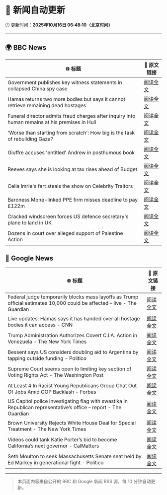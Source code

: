 # 🧠 新闻自动更新

🕒 更新时间：**2025年10月16日 06:48:10（北京时间）**

---

## 🌍 BBC News

| 🌐 标题 | 🔗 原文链接 |
|--------|-------------|
| Government publishes key witness statements in collapsed China spy case | [阅读全文](https://www.bbc.com/news/articles/c0ex172rxwzo?at_medium=RSS&at_campaign=rss) |
| Hamas returns two more bodies but says it cannot retrieve remaining dead hostages | [阅读全文](https://www.bbc.com/news/articles/c3w9py9940go?at_medium=RSS&at_campaign=rss) |
| Funeral director admits fraud charges after inquiry into human remains at his premises in Hull | [阅读全文](https://www.bbc.com/news/articles/cwyplw17897o?at_medium=RSS&at_campaign=rss) |
| 'Worse than starting from scratch': How big is the task of rebuilding Gaza? | [阅读全文](https://www.bbc.com/news/articles/cr5e4ee9r13o?at_medium=RSS&at_campaign=rss) |
| Giuffre accuses 'entitled' Andrew in posthumous book | [阅读全文](https://www.bbc.com/news/articles/c0kpjyjyrlno?at_medium=RSS&at_campaign=rss) |
| Reeves says she is looking at tax rises ahead of Budget | [阅读全文](https://www.bbc.com/news/articles/c2drpzxpkp3o?at_medium=RSS&at_campaign=rss) |
| Celia Imrie's fart steals the show on Celebrity Traitors | [阅读全文](https://www.bbc.com/news/articles/c4gpr5j3kgdo?at_medium=RSS&at_campaign=rss) |
| Baroness Mone-linked PPE firm misses deadline to pay £122m | [阅读全文](https://www.bbc.com/news/articles/c629rdgyzl5o?at_medium=RSS&at_campaign=rss) |
| Cracked windscreen forces US defence secretary's plane to land in UK | [阅读全文](https://www.bbc.com/news/articles/cd67qe0255vo?at_medium=RSS&at_campaign=rss) |
| Dozens in court over alleged support of Palestine Action | [阅读全文](https://www.bbc.com/news/articles/c051g2q5651o?at_medium=RSS&at_campaign=rss) |

## 📰 Google News

| 🌐 标题 | 🔗 原文链接 |
|--------|-------------|
| Federal judge temporarily blocks mass layoffs as Trump official estimates 10,000 could be affected – live - The Guardian | [阅读全文](https://news.google.com/rss/articles/CBMi-gFBVV95cUxNYlQ0M2lCOFpxeFljMWVTUVNpMUJlYThhRWxNZTBBbkp6SUhVTDk4R3NiTG5mdnRwN3JrbzRqdUNUOHVUUi1xUUtjNmZtRU1uV3U5dVJ1aXRWRlRtdjlwSkRBWEdSYi1QY1pIT0o2SlAxdDhjdHV6QzZydkJTYmdXOTZhMGRCUHlJSi03MFR6cWE3WEVMem9LRWxPaVpZaHlDbkcyLVk1SW95NEFQOG5SZnlYNTdoRGVYVUVkX00yd0VERDNJeUsyRWhmdFdOdWpHZkZUTnlROF9ramFodVBYcGlZeS1SSEd6S2FfdTVTUGhoRlBGOVRYU0Rn?oc=5) |
| Live updates: Hamas says it has handed over all hostage bodies it can access - CNN | [阅读全文](https://news.google.com/rss/articles/CBMihwFBVV95cUxNb19PYjJzRndvTF9Mdnpfbm45T0Fuc3pWQk9BMXpvcjNicHJuZGc1NmxpTTYwTTU2QkJzQVlHNUg4VjVhNDdyWnBqOUo2N1RNZjFSOHZaanJHQzl1OUh5VE1Gakw3X3JmWnBUWC1sM1p4NXgweXNTN3cyQXpRMGtVSlkzZUZiZ3c?oc=5) |
| Trump Administration Authorizes Covert C.I.A. Action in Venezuela - The New York Times | [阅读全文](https://news.google.com/rss/articles/CBMijgFBVV95cUxOQWZPQV91T09oWEZKOFlFTVA1a25jYmVzc29XaEsxangxQXZIVmw0aE1xUXN2QzEtYkp0T1RLemJrbkF0Uk1MQ250SGM4d0VUeDhyX0IwQ2R0Uk5RTEwtUmpsME9NRFlnLTBraUxnZ3VlVlhwV2g1V0doWnM1Z2hYNXhHc2N1SlAzcU82ZkJ3?oc=5) |
| Bessent says US considers doubling aid to Argentina by tapping outside funding - Politico | [阅读全文](https://news.google.com/rss/articles/CBMiyAFBVV95cUxPYm4xb1ZrQ3Z5emNJcXFlMUotX2FUVVVpZUVNNW1FMTU0VDZHSFctbmRjSy1nNTZjVmV4LUVtNWZGZ3JPVjhxRmQydV9SVmgydndEX1cwaTRiTXVsSDI2RmRDRm01ODNvcU9aanA3UDl3bFVMS1NVVzBxSTVFVkdDTmMyTHd1V0hoZmNQekRnZDNwcTUteGotbXFCSy1pazAzX01IeWVqci01TEtaVnFlM0h1NkdqUHZOVUxiX0tRVV9yVmdOWjd2Mg?oc=5) |
| Supreme Court seems open to limiting key section of Voting Rights Act - The Washington Post | [阅读全文](https://news.google.com/rss/articles/CBMipAFBVV95cUxOdWFNOS1SMjVVX1JEMVVzc09TaERnOWVPRkExbDdaU1BkY3JrNHo5TXc2SGk5ZlYwYllYRkhrQnhHSHBNT3BTRThBb3hXa2doU2N2VXJRYmxFcUFnQXJmSVJXeVYta3Z4b1hfTkRRcGVsQlhLZ0FESWc4YUNIa181R2dwVzg5SHcwNUlmWVFoamJGWHpGVGlSbXk0eFF2enJpNm5vUg?oc=5) |
| At Least 4 In Racist Young Republicans Group Chat Out Of Jobs Amid GOP Backlash - Forbes | [阅读全文](https://news.google.com/rss/articles/CBMiyAFBVV95cUxNOWdMaXYxMmFCc3RZcWpZdHFwcGhQVEl3RFpFZmRqMWxJOVhJR0dESWkyQ2ZHU2picXFFb2VUQzJVVHF6TDNIenZVeDk5STE5bW1xOXp2a2NGODEyNjA2YlItR0VKLTJ6a1EwTkNsZDkwWXR4SV9CQTVnNl9CbjdsaWpVSk5BazJkdWlBVWgzRTVXSGFHSjdtLWpWMlkyUENWWXFqUFB6Y1pLUE1GODNHQXJPbk5hQlFzQ2VsZnVielkwNlEtOVZKXw?oc=5) |
| US Capitol police investigating flag with swastika in Republican representative’s office – report - The Guardian | [阅读全文](https://news.google.com/rss/articles/CBMimwFBVV95cUxQZXJhMjFueWZ3a2llalNzSlJpY3V2T05yWkhXbkNkbDRTVXRoZy1YWXVDX0tHY1o3Ui11MXowUW5ybE4wQnNMRnFDalFQOHIteURpdTlkVnp0SUQwNXdSbDhyMEVHV3pHM2syUjdOM0Vmbm5ubEd4eWNoejJ2c3kzQ1NnNUpfdGozcnBwZkxrQW1OdWFNNVU2QXo5Yw?oc=5) |
| Brown University Rejects White House Deal for Special Treatment - The New York Times | [阅读全文](https://news.google.com/rss/articles/CBMiiAFBVV95cUxNanI1TzFUSlZ6Q1p6bFZXYnZPZWVOODJickltTXFhVjNKSFY3N0EtVGZNY0RKNkpubGJLeXZWeThFeVdHeVFPb25Ya2swVEYxRVJZTHdoZnN0Rk5BZF9wcWt0TzlVT241SDNRbU9TcmFBOUJJLWVxS3MwVGlnWkd4TkN6WElUZTRx?oc=5) |
| Videos could tank Katie Porter’s bid to become California’s next governor - CalMatters | [阅读全文](https://news.google.com/rss/articles/CBMihgFBVV95cUxOYnRtQlMzTS16YVdGQWRjMjgxQ2xfZmZfTlFEZ242Wl9ab016ejJ4ZmN1VGk3S1lpUkRScEJIOVA5c2V6MGRDc2J1ekdHcFFSempVNFNsYUYzZnY1Ymw3ckZSS0xycFNwUFZRVTN0QlVBQVV2dmc0VzJ3a3F1RjQ5QTVjLXpxQQ?oc=5) |
| Seth Moulton to seek Massachusetts Senate seat held by Ed Markey in generational fight - Politico | [阅读全文](https://news.google.com/rss/articles/CBMihgFBVV95cUxOYXA3VFRBVzBVRm8tQ3FsZjhfNlBzUHNuU0htdVp1MW5QQS1LMUJOdmtBblVoSzF6enNNa3FVNTNFdDRIaGpxY0x1NlhXekdla2ZMNWRESlNYYUtUWHE0ZE5DdHh0WVJIS3g0M0JITExGUGhlc3BTZVZtVDdXejhQdDlPT2czZw?oc=5) |

---
> 本页面内容来自公开的 BBC 和 Google 新闻 RSS 源，每 10 分钟自动更新。